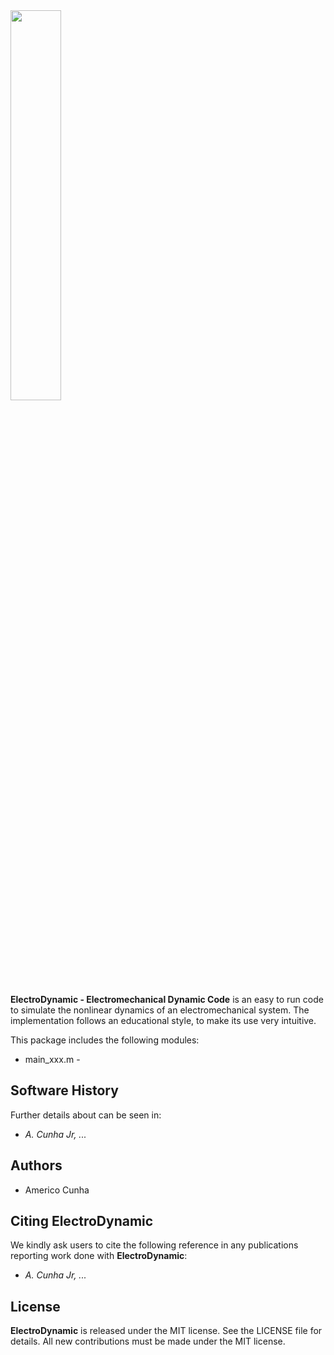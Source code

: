 <img src="logo/ElectroDynamic.png" width="40%">

**ElectroDynamic - Electromechanical Dynamic Code**  is an easy to run code to simulate the nonlinear dynamics of an electromechanical system. The implementation follows an educational style, to make its use very intuitive. 

This package includes the following modules:
- main_xxx.m - 

## Software History

Further details about can be seen in:
- *A. Cunha Jr, ...*

## Authors
- Americo Cunha

## Citing ElectroDynamic

We kindly ask users to cite the following reference in any publications reporting work done with **ElectroDynamic**:
- *A. Cunha Jr, ...*

## License

**ElectroDynamic** is released under the MIT license. See the LICENSE file for details. All new contributions must be made under the MIT license.
